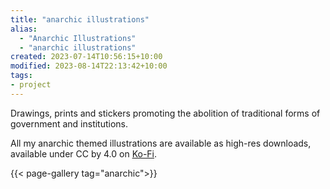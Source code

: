 ```yaml
---
title: "anarchic illustrations"
alias:
  - "Anarchic Illustrations"
  - "anarchic illustrations"
created: 2023-07-14T10:56:15+10:00
modified: 2023-08-14T22:13:42+10:00
tags:
- project
---
```


Drawings, prints and stickers promoting the abolition of traditional forms of government and institutions.

All my anarchic themed illustrations are available as high-res downloads, available under CC by 4.0 on [Ko-Fi](https://ko-fi.com/album/-Anarchic-Illustrations-A0A5KQCYU).

{{< page-gallery tag="anarchic">}} 